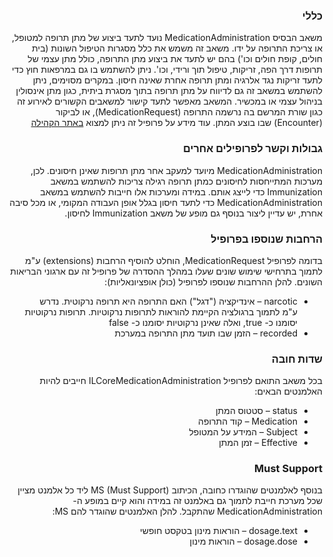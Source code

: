 <div dir="rtl" markdown="1">

### כללי
משאב הבסיס MedicationAdministration נועד לתעד ביצוע של מתן תרופה למטופל, או צריכת התרופה על ידו. משאב זה משמש את כלל מסגרות הטיפול השונות (בית חולים, קופת חולים וכו') בהם יש לתעד את ביצוע מתן התרופה, כולל מתן עצמי של תרופות דרך הפה, זריקות, טיפול תוך ורידי, וכו'. ניתן להשתמש בו גם במרפאות חוץ כדי לתעד זריקות נגד אלרגיה ומתן תרופה אחרת שאינה חיסון. במקרים מסוימים, ניתן להשתמש במשאב זה גם לדיווח על מתן תרופה בתוך מסגרת ביתית, כגון מתן אינסולין בניהול עצמי או במכשיר. המשאב מאפשר לתעד קישור למשאבים הקשורים לאירוע זה כגון שורת המרשם בה נרשמה התרופה (MedicationRequest), או לביקור (Encounter) שבו בוצע המתן.
עוד מידע על פרופיל זה ניתן למצוא 
[ באתר הקהילה](https://www.fhir-il-community.org/projects/il-core-medicationadministration-profile)

### גבולות וקשר לפרופילים אחרים 

MedicationAdministration מיועד למעקב אחר מתן תרופות שאינן חיסונים. לכן, מערכות המתייחסות לחיסונים כמתן תרופה רגילה צריכות להשתמש במשאב Immunization כדי לייצג אותם. במידה ומערכות אלו חייבות להשתמש במשאב MedicationAdministration כדי לתעד חיסון בגלל אופן העבודה המקומי, או מכל סיבה אחרת, יש עדיין ליצור בנוסף גם מופע של משאב Immunization לחיסון.

### הרחבות שנוספו בפרופיל 
בדומה לפרופיל MedicationRequest, הוחלט להוסיף הרחבות (extensions) ע"מ לתמוך בתרחישי שימוש שונים שעלו במהלך ההסדרה של פרופיל זה עם ארגוני הבריאות השונים. להלן ההרחבות שנוספו לפרופיל (כולן אופציונאליות):
-	narcotic – אינדיקציה ("דגל") האם התרופה היא תרופה נרקוטית. נדרש ע"מ לתמוך ברגולציה הקיימת להוראות לתרופות נרקוטיות. תרופות נרקוטיות יסומנו כ- true, ואלה שאינן נרקוטיות יסומנו כ- false
-	recorded – הזמן שבו תועד מתן התרופה במערכת

### שדות חובה 
בכל משאב התואם לפרופיל ILCoreMedicationAdministration חייבים להיות האלמנטים הבאים:
-	status – סטטוס המתן
-	Medication – קוד התרופה
-	Subject – המידע על המטופל 
-	Effective – זמן המתן 


### Must Support
בנוסף לאלמנטים שהוגדרו כחובה, הכיתוב MS (Must Support) ליד כל אלמנט מציין שכל מערכת חייבת לתמוך גם באלמנט זה במידה והוא קיים במופע ה-MedicationAdministration שהתקבל. להלן האלמנטים שהוגדר להם MS:
-	dosage.text – הוראות מינון בטקסט חופשי
-	dosage.dose – הוראות מינון 
</div>